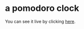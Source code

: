 # a pomodoro clock
You can see it live by clicking [here](https://alexmon8.github.io/pomodoro-clock/).
